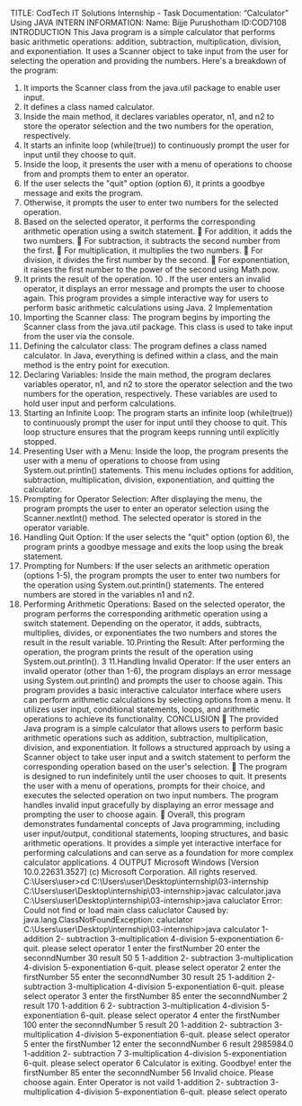 TITLE: CodTech IT Solutions Internship - Task Documentation: “Calculator” 
Using JAVA
INTERN INFORMATION: 
Name: Bijje Purushotham
ID:COD7108
INTRODUCTION
This Java program is a simple calculator that performs basic arithmetic operations: 
addition, subtraction, multiplication, division, and exponentiation. It uses a Scanner 
object to take input from the user for selecting the operation and providing the numbers.
Here's a breakdown of the program:
1. It imports the Scanner class from the java.util package to enable user input.
2. It defines a class named calculator.
3. Inside the main method, it declares variables operator, n1, and n2 to store the 
operator selection and the two numbers for the operation, respectively.
4. It starts an infinite loop (while(true)) to continuously prompt the user for input 
until they choose to quit.
5. Inside the loop, it presents the user with a menu of operations to choose from 
and prompts them to enter an operator.
6. If the user selects the "quit" option (option 6), it prints a goodbye message and 
exits the program.
7. Otherwise, it prompts the user to enter two numbers for the selected operation.
8. Based on the selected operator, it performs the corresponding arithmetic 
operation using a switch statement.
 For addition, it adds the two numbers.
 For subtraction, it subtracts the second number from the first.
 For multiplication, it multiplies the two numbers.
 For division, it divides the first number by the second.
 For exponentiation, it raises the first number to the power of the second using 
Math.pow.
9. It prints the result of the operation.
10 . If the user enters an invalid operator, it displays an error message and prompts 
the user to choose again.
This program provides a simple interactive way for users to perform basic arithmetic 
calculations using Java.
2
Implementation
1. Importing the Scanner class: The program begins by importing the Scanner 
class from the java.util package. This class is used to take input from the 
user via the console.
2. Defining the calculator class: The program defines a class named 
calculator. In Java, everything is defined within a class, and the main 
method is the entry point for execution.
3. Declaring Variables: Inside the main method, the program declares 
variables operator, n1, and n2 to store the operator selection and the two 
numbers for the operation, respectively. These variables are used to hold 
user input and perform calculations.
4. Starting an Infinite Loop: The program starts an infinite loop (while(true)) 
to continuously prompt the user for input until they choose to quit. This 
loop structure ensures that the program keeps running until explicitly 
stopped.
5. Presenting User with a Menu: Inside the loop, the program presents the 
user with a menu of operations to choose from using System.out.println() 
statements. This menu includes options for addition, subtraction, 
multiplication, division, exponentiation, and quitting the calculator.
6. Prompting for Operator Selection: After displaying the menu, the program 
prompts the user to enter an operator selection using the Scanner.nextInt() 
method. The selected operator is stored in the operator variable.
7. Handling Quit Option: If the user selects the "quit" option (option 6), the 
program prints a goodbye message and exits the loop using the break 
statement.
8. Prompting for Numbers: If the user selects an arithmetic operation (options 
1-5), the program prompts the user to enter two numbers for the operation 
using System.out.println() statements. The entered numbers are stored in 
the variables n1 and n2.
9. Performing Arithmetic Operations: Based on the selected operator, the 
program performs the corresponding arithmetic operation using a switch 
statement. Depending on the operator, it adds, subtracts, multiplies, 
divides, or exponentiates the two numbers and stores the result in the result 
variable.
10.Printing the Result: After performing the operation, the program prints the 
result of the operation using System.out.println().
3
11.Handling Invalid Operator: If the user enters an invalid operator (other than 
1-6), the program displays an error message using System.out.println() and 
prompts the user to choose again.
This program provides a basic interactive calculator interface where users 
can perform arithmetic calculations by selecting options from a menu. It utilizes 
user input, conditional statements, loops, and arithmetic operations to achieve 
its functionality.
CONCLUSION
 The provided Java program is a simple calculator that allows users to 
perform basic arithmetic operations such as addition, subtraction, 
multiplication, division, and exponentiation. It follows a structured 
approach by using a Scanner object to take user input and a switch 
statement to perform the corresponding operation based on the user's 
selection.
 The program is designed to run indefinitely until the user chooses to quit. 
It presents the user with a menu of operations, prompts for their choice, 
and executes the selected operation on two input numbers. The program 
handles invalid input gracefully by displaying an error message and 
prompting the user to choose again.
 Overall, this program demonstrates fundamental concepts of Java 
programming, including user input/output, conditional statements, looping 
structures, and basic arithmetic operations. It provides a simple yet 
interactive interface for performing calculations and can serve as a 
foundation for more complex calculator applications.
4
OUTPUT
Microsoft Windows [Version 10.0.22631.3527]
(c) Microsoft Corporation. All rights reserved.
C:\Users\user>cd C:\Users\user\Desktop\internship\03-internship
C:\Users\user\Desktop\internship\03-internship>javac calculator.java
C:\Users\user\Desktop\internship\03-internship>java caluclator
Error: Could not find or load main class caluclator
Caused by: java.lang.ClassNotFoundException: caluclator
C:\Users\user\Desktop\internship\03-internship>java calculator
1-addition
2- subtraction
3-multiplication
4-division
5-exponentiation
6-quit.
please select operator
1
enter the firstNumber
20
enter the seconndNumber
30
result 50
5
1-addition
2- subtraction
3-multiplication
4-division
5-exponentiation
6-quit.
please select operator
2
enter the firstNumber
55
enter the seconndNumber
30
result 25
1-addition
2- subtraction
3-multiplication
4-division
5-exponentiation
6-quit.
please select operator
3
enter the firstNumber
85
enter the seconndNumber
2
result 170
1-addition
6
2- subtraction
3-multiplication
4-division
5-exponentiation
6-quit.
please select operator
4
enter the firstNumber
100
enter the seconndNumber
5
result 20
1-addition
2- subtraction
3-multiplication
4-division
5-exponentiation
6-quit.
please select operator
5
enter the firstNumber
12
enter the seconndNumber
6
result 2985984.0
1-addition
2- subtraction
7
3-multiplication
4-division
5-exponentiation
6-quit.
please select operator
6
Calculator is exiting. Goodbye!
enter the firstNumber
85
enter the seconndNumber
56
Invalid choice. Please choose again.
Enter Operator is not vaild
1-addition
2- subtraction
3-multiplication
4-division
5-exponentiation
6-quit.
please select operato
